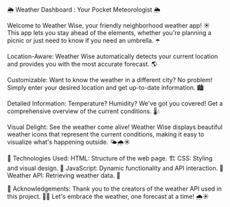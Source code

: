 🌦️ Weather Dashboard : Your Pocket Meteorologist 🌦️

Welcome to Weather Wise, your friendly neighborhood weather app! ☀️ This app lets you stay ahead of the elements, whether you're planning a picnic or just need to know if you need an umbrella. ☂️

Location-Aware: Weather Wise automatically detects your current location and provides you with the most accurate forecast. 🌎

Customizable: Want to know the weather in a different city? No problem! Simply enter your desired location and get up-to-date information. 🏙️

Detailed Information: Temperature? Humidity? We've got you covered! Get a comprehensive overview of the current conditions. 🌡️💧

Visual Delight: See the weather come alive! Weather Wise displays beautiful weather icons that represent the current conditions, making it easy to visualize what's happening outside. 🌤️🌧️☀️


🔧 Technologies Used:
HTML: Structure of the web page. 🏗️
CSS: Styling and visual design. 🎨
JavaScript: Dynamic functionality and API interaction. 🧠
Weather API: Retrieving weather data. 📡

🙏 Acknowledgements:
Thank you to the creators of the weather API used in this project. 🙇‍♀️
Let's embrace the weather, one forecast at a time! 🌧️☀️
